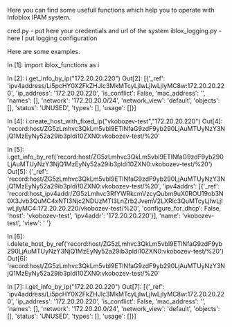 Here you can find some usefull functions which help you to operate with Infoblox IPAM system.

cred.py - put here your credentials and url of the system
iblox_logging.py - here I put logging configuration


Here are some examples.


In [1]: import iblox_functions as i

In [2]: i.get_info_by_ip("172.20.20.220")
Out[2]: 
[{'_ref': 'ipv4address/Li5pcHY0X2FkZHJlc3MkMTcyLjIwLjIwLjIyMC8w:172.20.20.220',
  'ip_address': '172.20.20.220',
  'is_conflict': False,
  'mac_address': '',
  'names': [],
  'network': '172.20.20.0/24',
  'network_view': 'default',
  'objects': [],
  'status': 'UNUSED',
  'types': [],
  'usage': []}]

In [4]: i.create_host_with_fixed_ip("vkobozev-test","172.20.20.220")
Out[4]: 'record:host/ZG5zLmhvc3QkLm5vbl9ETlNfaG9zdF9yb290LjAuMTUyNzY3NjQ1MzEyNy52a29ib3pldi10ZXN0:vkobozev-test/%20'

In [5]: i.get_info_by_ref('record:host/ZG5zLmhvc3QkLm5vbl9ETlNfaG9zdF9yb290LjAuMTUyNzY3NjQ1MzEyNy52a29ib3pldi10ZXN0:vkobozev-test/%20')
Out[5]: 
{'_ref': 'record:host/ZG5zLmhvc3QkLm5vbl9ETlNfaG9zdF9yb290LjAuMTUyNzY3NjQ1MzEyNy52a29ib3pldi10ZXN0:vkobozev-test/%20',
 'ipv4addrs': [{'_ref': 'record:host_ipv4addr/ZG5zLmhvc3RfYWRkcmVzcyQubm9uX0ROU19ob3N0X3Jvb3QuMC4xNTI3Njc2NDUzMTI3LnZrb2JvemV2LXRlc3QuMTcyLjIwLjIwLjIyMC4:172.20.20.220/vkobozev-test/%20',
   'configure_for_dhcp': False,
   'host': 'vkobozev-test',
   'ipv4addr': '172.20.20.220'}],
 'name': 'vkobozev-test',
 'view': ' '}

In [6]: i.delete_host_by_ref('record:host/ZG5zLmhvc3QkLm5vbl9ETlNfaG9zdF9yb290LjAuMTUyNzY3NjQ1MzEyNy52a29ib3pldi10ZXN0:vkobozev-test/%20')
Out[6]: 'record:host/ZG5zLmhvc3QkLm5vbl9ETlNfaG9zdF9yb290LjAuMTUyNzY3NjQ1MzEyNy52a29ib3pldi10ZXN0:vkobozev-test/%20'

In [7]: i.get_info_by_ip("172.20.20.220")
Out[7]: 
[{'_ref': 'ipv4address/Li5pcHY0X2FkZHJlc3MkMTcyLjIwLjIwLjIyMC8w:172.20.20.220',
  'ip_address': '172.20.20.220',
  'is_conflict': False,
  'mac_address': '',
  'names': [],
  'network': '172.20.20.0/24',
  'network_view': 'default',
  'objects': [],
  'status': 'UNUSED',
  'types': [],
  'usage': []}]
